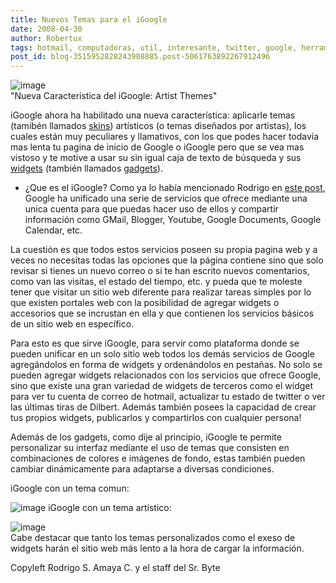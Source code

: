 ```yaml
---
title: Nuevos Temas para el iGoogle
date: 2008-04-30
author: Robertux
tags: hotmail, computadoras, util, interesante, twitter, google, herramienta, youtube
post_id: blog-3515952828243908885.post-5061763892267912496
---
```


![image](https://bp1.blogger.com/_jH77WNrMVRA/SBhvFvmVlfI/AAAAAAAAA1s/6sh19Yh4MTo/s320/shoot1.png)    
"Nueva Caracteristica del
iGoogle: Artist Themes"

iGoogle ahora ha habilitado una nueva característica: aplicarle temas (tamibén llamados [skins](https://es.wikipedia.org/wiki/Skin_%28software%29)) artísticos (o temas diseñados por artistas), los cuales están muy peculiares y llamativos, con los que podes hacer todavía mas lenta tu pagina de inicio de Google o iGoogle pero que se vea mas vistoso y te motive a usar su sin igual caja de texto de búsqueda y sus [widgets](https://es.wikipedia.org/wiki/Widget) (también llamados [gadgets](https://es.wikipedia.org/wiki/Gadget)).

- ¿Que es el iGoogle?
Como ya lo había mencionado Rodrigo en [este post](https://srbyte.blogspot.com/2007/04/firefox-google-libertad-y-movilidad.html), Google ha unificado una serie de servicios que ofrece mediante una unica cuenta para que puedas hacer uso de ellos y compartir información como GMail, Blogger, Youtube, Google Documents, Google Calendar, etc.

La cuestión es que todos estos servicios poseen su propia pagina web y a veces no necesitas todas las opciones que la página contiene sino que solo revisar si tienes un nuevo correo o si te han escrito nuevos comentarios, como van las visitas, el estado del tiempo, etc. y pueda que te moleste tener que visitar un sitio web diferente para realizar tareas simples por lo que existen portales web con la posibilidad de agregar widgets o accesorios que se incrustan en ella y que contienen los servicios básicos de un sitio web en específico.

Para esto es que sirve iGoogle, para servir como plataforma donde se pueden unificar en un solo sitio web todos los demás servicios de Google agregándolos en forma de widgets y ordenándolos en pestañas. No solo se pueden agregar widgets relacionados con los servicios que ofrece Google, sino que existe una gran variedad de widgets de terceros como el widget para ver tu cuenta de correo de hotmail, actualizar tu estado de twitter o ver las últimas tiras de Dilbert. Además también posees la capacidad de crear tus propios widgets, publicarlos y compartirlos con cualquier persona!

Además de los gadgets, como dije al principio, iGoogle te permite personalizar su interfaz mediante el uso de temas que consisten en combinaciones de colores e imágenes de fondo, estas también pueden cambiar dinámicamente para adaptarse a diversas condiciones.

iGoogle con un tema comun:

![image](https://bp2.blogger.com/_jH77WNrMVRA/SBhv9_mVlgI/AAAAAAAAA10/xnjYpXk7JGY/s320/shoot2.png)    iGoogle con un tema
artístico:

![image](https://bp2.blogger.com/_jH77WNrMVRA/SBhw7_mVlhI/AAAAAAAAA18/rXTxuQ1tqos/s320/shoot3.png)    
Cabe destacar que tanto los temas personalizados como el exeso de widgets harán el sitio web más lento a la hora de cargar la información.

Copyleft Rodrigo S. Amaya C. y el staff del Sr. Byte
